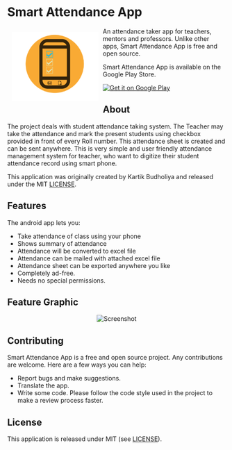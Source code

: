 # Smart Attendance App

<img src="app/src/main/res/drawable/logo.png" align="left"
width="200" hspace="10" vspace="10">

An attendance taker app for teachers, mentors and professors.
Unlike other apps, Smart Attendance App is free and open source.  

Smart Attendance App is available on the Google Play Store.

<p align="left">
<a href="https://play.google.com/store/apps/details?id=com.project.smartattendanceapp">
    <img alt="Get it on Google Play"
        height="80"
        src="https://play.google.com/intl/en_us/badges/images/generic/en_badge_web_generic.png" />
</a>  
</p>

## About

The project deals with student attendance taking system. The Teacher may take
the attendance and mark the present students using checkbox provided in front 
of every Roll number. This attendance sheet is created and can be sent anywhere. 
This is very simple and user friendly attendance management system for teacher, 
who want to digitize their student attendance record using smart phone.

This application was originally created by Kartik Budholiya and released under the MIT [LICENSE](LICENSE).

## Features

The android app lets you:
- Take attendance of class using your phone
- Shows summary of attendance
- Attendance will be converted to excel file
- Attendance can be mailed with attached excel file
- Attendance sheet can be exported anywhere you like
- Completely ad-free.
- Needs no special permissions.

## Feature Graphic

<div style="text-align:center">
  <img src="project/feature graphic.png" alt="Screenshot">
</div>
    

## Contributing

Smart Attendance App is a free and open source project. Any contributions are welcome. Here are a few ways you can help:
 * Report bugs and make suggestions.
 * Translate the app.
 * Write some code. Please follow the code style used in the project to make a review process faster.

## License

This application is released under MIT (see [LICENSE](LICENSE)).

